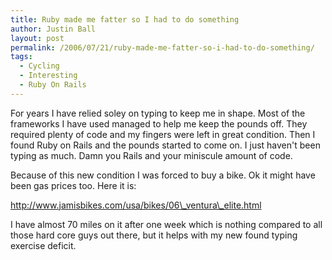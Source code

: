 ```yaml
---
title: Ruby made me fatter so I had to do something
author: Justin Ball
layout: post
permalink: /2006/07/21/ruby-made-me-fatter-so-i-had-to-do-something/
tags:
  - Cycling
  - Interesting
  - Ruby On Rails
---
```


For years I have relied soley on typing to keep me in shape. Most of the frameworks I have used managed to help me keep the pounds off. They required plenty of code and my fingers were left in great condition. Then I found Ruby on Rails and the pounds started to come on. I just haven't been typing as much. Damn you Rails and your miniscule amount of code.

Because of this new condition I was forced to buy a bike. Ok it might have been gas prices too. Here it is:

http://www.jamisbikes.com/usa/bikes/06\_ventura\_elite.html

I have almost 70 miles on it after one week which is nothing compared to all those hard core guys out there, but it helps with my new found typing exercise deficit.